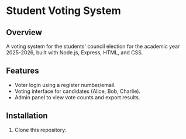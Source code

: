 # Student Voting System

## Overview
A voting system for the students' council election for the academic year 2025-2026, built with Node.js, Express, HTML, and CSS.

## Features
- Voter login using a register number/email.
- Voting interface for candidates (Alice, Bob, Charlie).
- Admin panel to view vote counts and export results.

## Installation

1. Clone this repository:
